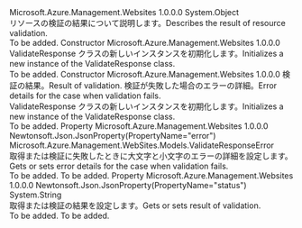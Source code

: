 <Type Name="ValidateResponse" FullName="Microsoft.Azure.Management.WebSites.Models.ValidateResponse">
  <TypeSignature Language="C#" Value="public class ValidateResponse" />
  <TypeSignature Language="ILAsm" Value=".class public auto ansi beforefieldinit ValidateResponse extends System.Object" />
  <TypeSignature Language="DocId" Value="T:Microsoft.Azure.Management.WebSites.Models.ValidateResponse" />
  <TypeSignature Language="VB.NET" Value="Public Class ValidateResponse" />
  <TypeSignature Language="F#" Value="type ValidateResponse = class" />
  <AssemblyInfo>
    <AssemblyName>Microsoft.Azure.Management.Websites</AssemblyName>
    <AssemblyVersion>1.0.0.0</AssemblyVersion>
  </AssemblyInfo>
  <Base>
    <BaseTypeName>System.Object</BaseTypeName>
  </Base>
  <Interfaces />
  <Docs>
    <summary>
            <span data-ttu-id="165ff-101">リソースの検証の結果について説明します。</span><span class="sxs-lookup"><span data-stu-id="165ff-101">Describes the result of resource validation.</span></span>
            </summary>
    <remarks>To be added.</remarks>
  </Docs>
  <Members>
    <Member MemberName=".ctor">
      <MemberSignature Language="C#" Value="public ValidateResponse ();" />
      <MemberSignature Language="ILAsm" Value=".method public hidebysig specialname rtspecialname instance void .ctor() cil managed" />
      <MemberSignature Language="DocId" Value="M:Microsoft.Azure.Management.WebSites.Models.ValidateResponse.#ctor" />
      <MemberSignature Language="VB.NET" Value="Public Sub New ()" />
      <MemberType>Constructor</MemberType>
      <AssemblyInfo>
        <AssemblyName>Microsoft.Azure.Management.Websites</AssemblyName>
        <AssemblyVersion>1.0.0.0</AssemblyVersion>
      </AssemblyInfo>
      <Parameters />
      <Docs>
        <summary>
            <span data-ttu-id="165ff-102">ValidateResponse クラスの新しいインスタンスを初期化します。</span><span class="sxs-lookup"><span data-stu-id="165ff-102">Initializes a new instance of the ValidateResponse class.</span></span>
            </summary>
        <remarks>To be added.</remarks>
      </Docs>
    </Member>
    <Member MemberName=".ctor">
      <MemberSignature Language="C#" Value="public ValidateResponse (string status = null, Microsoft.Azure.Management.WebSites.Models.ValidateResponseError error = null);" />
      <MemberSignature Language="ILAsm" Value=".method public hidebysig specialname rtspecialname instance void .ctor(string status, class Microsoft.Azure.Management.WebSites.Models.ValidateResponseError error) cil managed" />
      <MemberSignature Language="DocId" Value="M:Microsoft.Azure.Management.WebSites.Models.ValidateResponse.#ctor(System.String,Microsoft.Azure.Management.WebSites.Models.ValidateResponseError)" />
      <MemberSignature Language="VB.NET" Value="Public Sub New (Optional status As String = null, Optional error As ValidateResponseError = null)" />
      <MemberSignature Language="F#" Value="new Microsoft.Azure.Management.WebSites.Models.ValidateResponse : string * Microsoft.Azure.Management.WebSites.Models.ValidateResponseError -&gt; Microsoft.Azure.Management.WebSites.Models.ValidateResponse" Usage="new Microsoft.Azure.Management.WebSites.Models.ValidateResponse (status, error)" />
      <MemberType>Constructor</MemberType>
      <AssemblyInfo>
        <AssemblyName>Microsoft.Azure.Management.Websites</AssemblyName>
        <AssemblyVersion>1.0.0.0</AssemblyVersion>
      </AssemblyInfo>
      <Parameters>
        <Parameter Name="status" Type="System.String" />
        <Parameter Name="error" Type="Microsoft.Azure.Management.WebSites.Models.ValidateResponseError" />
      </Parameters>
      <Docs>
        <param name="status"><span data-ttu-id="165ff-103">検証の結果。</span><span class="sxs-lookup"><span data-stu-id="165ff-103">Result of validation.</span></span></param>
        <param name="error"><span data-ttu-id="165ff-104">検証が失敗した場合のエラーの詳細。</span><span class="sxs-lookup"><span data-stu-id="165ff-104">Error details for the case when validation fails.</span></span></param>
        <summary>
            <span data-ttu-id="165ff-105">ValidateResponse クラスの新しいインスタンスを初期化します。</span><span class="sxs-lookup"><span data-stu-id="165ff-105">Initializes a new instance of the ValidateResponse class.</span></span>
            </summary>
        <remarks>To be added.</remarks>
      </Docs>
    </Member>
    <Member MemberName="Error">
      <MemberSignature Language="C#" Value="public Microsoft.Azure.Management.WebSites.Models.ValidateResponseError Error { get; set; }" />
      <MemberSignature Language="ILAsm" Value=".property instance class Microsoft.Azure.Management.WebSites.Models.ValidateResponseError Error" />
      <MemberSignature Language="DocId" Value="P:Microsoft.Azure.Management.WebSites.Models.ValidateResponse.Error" />
      <MemberSignature Language="VB.NET" Value="Public Property Error As ValidateResponseError" />
      <MemberSignature Language="F#" Value="member this.Error : Microsoft.Azure.Management.WebSites.Models.ValidateResponseError with get, set" Usage="Microsoft.Azure.Management.WebSites.Models.ValidateResponse.Error" />
      <MemberType>Property</MemberType>
      <AssemblyInfo>
        <AssemblyName>Microsoft.Azure.Management.Websites</AssemblyName>
        <AssemblyVersion>1.0.0.0</AssemblyVersion>
      </AssemblyInfo>
      <Attributes>
        <Attribute>
          <AttributeName>Newtonsoft.Json.JsonProperty(PropertyName="error")</AttributeName>
        </Attribute>
      </Attributes>
      <ReturnValue>
        <ReturnType>Microsoft.Azure.Management.WebSites.Models.ValidateResponseError</ReturnType>
      </ReturnValue>
      <Docs>
        <summary>
            <span data-ttu-id="165ff-106">取得または検証に失敗したときに大文字と小文字のエラーの詳細を設定します。</span><span class="sxs-lookup"><span data-stu-id="165ff-106">Gets or sets error details for the case when validation fails.</span></span>
            </summary>
        <value>To be added.</value>
        <remarks>To be added.</remarks>
      </Docs>
    </Member>
    <Member MemberName="Status">
      <MemberSignature Language="C#" Value="public string Status { get; set; }" />
      <MemberSignature Language="ILAsm" Value=".property instance string Status" />
      <MemberSignature Language="DocId" Value="P:Microsoft.Azure.Management.WebSites.Models.ValidateResponse.Status" />
      <MemberSignature Language="VB.NET" Value="Public Property Status As String" />
      <MemberSignature Language="F#" Value="member this.Status : string with get, set" Usage="Microsoft.Azure.Management.WebSites.Models.ValidateResponse.Status" />
      <MemberType>Property</MemberType>
      <AssemblyInfo>
        <AssemblyName>Microsoft.Azure.Management.Websites</AssemblyName>
        <AssemblyVersion>1.0.0.0</AssemblyVersion>
      </AssemblyInfo>
      <Attributes>
        <Attribute>
          <AttributeName>Newtonsoft.Json.JsonProperty(PropertyName="status")</AttributeName>
        </Attribute>
      </Attributes>
      <ReturnValue>
        <ReturnType>System.String</ReturnType>
      </ReturnValue>
      <Docs>
        <summary>
            <span data-ttu-id="165ff-107">取得または検証の結果を設定します。</span><span class="sxs-lookup"><span data-stu-id="165ff-107">Gets or sets result of validation.</span></span>
            </summary>
        <value>To be added.</value>
        <remarks>To be added.</remarks>
      </Docs>
    </Member>
  </Members>
</Type>